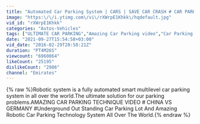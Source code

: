 ```yaml
---
title: "Automated Car Parking System | CARS | SAVE CAR CRASH # CAR PARKING TECHNIQUE * CHINA VS GERMANY"
image: "https:\/\/i.ytimg.com\/vi\/rXWrpE1Khkk\/hqdefault.jpg"
vid_id: "rXWrpE1Khkk"
categories: "Autos-Vehicles"
tags: ["ULTIMATE CAR PARKING","Amazing Car Parking video","Car Parking Technology"]
date: "2021-09-27T15:54:58+03:00"
vid_date: "2016-02-29T20:58:21Z"
duration: "PT4M26S"
viewcount: "6960864"
likeCount: "25195"
dislikeCount: "2986"
channel: "Emirates"
---
```

{% raw %}Robotic system is a fully automated smart multilevel car parking system in all over the world.The ultimate solution for our parking problems.AMAZING CAR PARKING TECHNIQUE VIDEO # CHINA VS GERMANY #Underground Out Standing Car Parking Lot And  Amazing Robotic Car Parking Technology System All Over The World.{% endraw %}
